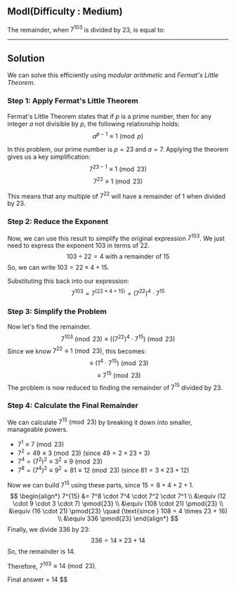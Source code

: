 ## ModI(Difficulty : Medium)

The remainder, when $7^{103}$ is divided by 23, is equal to:

***

## Solution

We can solve this efficiently using *modular arithmetic* and *Fermat's Little Theorem*.

### Step 1: Apply Fermat's Little Theorem

Fermat's Little Theorem states that if $p$ is a prime number, then for any integer $a$ not divisible by $p$, the following relationship holds:
$$a^{p-1} \equiv 1 \pmod{p}$$

In this problem, our prime number is $p=23$ and $a=7$. Applying the theorem gives us a key simplification:
$$7^{23-1} \equiv 1 \pmod{23}$$
$$7^{22} \equiv 1 \pmod{23}$$

This means that any multiple of $7^{22}$ will have a remainder of 1 when divided by 23.

### Step 2: Reduce the Exponent

Now, we can use this result to simplify the original expression $7^{103}$. We just need to express the exponent 103 in terms of 22.
$$103 \div 22 = 4 \text{ with a remainder of } 15$$
So, we can write $103 = 22 \times 4 + 15$.

Substituting this back into our expression:
$$7^{103} = 7^{(22 \times 4 + 15)} = (7^{22})^4 \cdot 7^{15}$$

### Step 3: Simplify the Problem

Now let's find the remainder.
$$7^{103} \pmod{23} \equiv ((7^{22})^4 \cdot 7^{15}) \pmod{23}$$Since we know $7^{22} \equiv 1 \pmod{23}$, this becomes:$$\equiv (1^4 \cdot 7^{15}) \pmod{23}$$
$$\equiv 7^{15} \pmod{23}$$
The problem is now reduced to finding the remainder of $7^{15}$ divided by 23.

### Step 4: Calculate the Final Remainder

We can calculate $7^{15} \pmod{23}$ by breaking it down into smaller, manageable powers.
* $7^1 \equiv 7 \pmod{23}$
* $7^2 = 49 \equiv 3 \pmod{23}$ (since $49 = 2 \times 23 + 3$)
* $7^4 = (7^2)^2 \equiv 3^2 \equiv 9 \pmod{23}$
* $7^8 = (7^4)^2 \equiv 9^2 = 81 \equiv 12 \pmod{23}$ (since $81 = 3 \times 23 + 12$)

Now we can build $7^{15}$ using these parts, since $15 = 8 + 4 + 2 + 1$.
$$
\begin{align*}
7^{15} &= 7^8 \cdot 7^4 \cdot 7^2 \cdot 7^1 \\
&\equiv (12 \cdot 9 \cdot 3 \cdot 7) \pmod{23} \\
&\equiv (108 \cdot 21) \pmod{23} \\
&\equiv (16 \cdot 21) \pmod{23} \quad (\text{since } 108 = 4 \times 23 + 16) \\
&\equiv 336 \pmod{23}
\end{align*}
$$Finally, we divide 336 by 23:$$336 = 14 \times 23 + 14$$
So, the remainder is 14.

Therefore, $7^{103} \equiv 14 \pmod{23}$.

Final answer = 14
$$